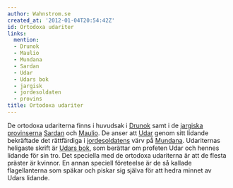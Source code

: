 ```yaml
---
author: Wahnstrom.se
created_at: '2012-01-04T20:54:42Z'
id: Ortodoxa udariter
links:
  mention:
  - Drunok
  - Maulio
  - Mundana
  - Sardan
  - Udar
  - Udars bok
  - jargisk
  - jordesoldaten
  - provins
title: Ortodoxa udariter
---
```


De ortodoxa udariterna finns i huvudsak i [Drunok] samt i de [jargiska][] [provinserna][] [Sardan]
och [Maulio]. De anser att [Udar] genom sitt lidande bekräftade det rättfärdiga i [jordesoldatens]
värv på [Mundana]. Udariternas heligaste skrift är [Udars bok], som berättar om profeten Udar och
hennes lidande för sin tro. Det speciella med de ortodoxa udariterna är att de flesta präster är
kvinnor. En annan speciell företeelse är de så kallade flagellanterna som späkar och piskar sig
själva för att hedra minnet av Udars lidande.

  [Drunok]: Drunok
  [jargiska]: jargisk
  [provinserna]: provins
  [Sardan]: Sardan
  [Maulio]: Maulio
  [Udar]: Udar
  [jordesoldatens]: jordesoldaten
  [Mundana]: Mundana
  [Udars bok]: Udars_bok